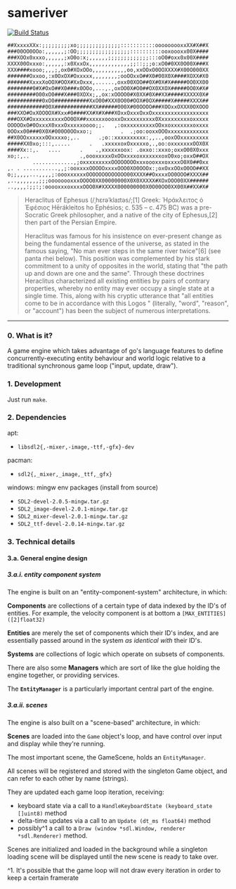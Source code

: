 sameriver
===

[![Build Status](https://travis-ci.com/dt-rush/sameriver.svg?branch=master)](https://travis-ci.com/dt-rush/sameriver)

    ##XxxxxXXx:;;;;;;;;;xo;;;;;;;;;;;;;;:::::::::::ooooooooxxXX#X##X
    ###00OO0OOo:,,,,,,;:OO;;;;;;;;;;;;;;;;;::::::::::ooxoooxx00X####
    ###XOOx0xxxo,,,,,,;xO0o:x;,,,,,,;;;;;;;;;;;;;:::oO0#oxx0x00X####
    XXXX00Oxxxo:,,,,,,:x0XxxOx,,,,,,,,,,,,,;;::;;;o:xO0#0XX0O00X###X
    XXX####xooo;,,,;,ox0#XOxOOo,,,,,,,,,,,oo,xxOOxO0OOXXXX#X00O000XX
    #######Oxxoo,:x0OxOX#Oxxxxx,,,,,,,,;ooOOxxO##X0#00X0X####XOXX#X0
    #######XxxxXoOOX#OOX#XxOxxx,......,oxx00XOO##0X#0X#X#####0O0XX00
    ########0#X#OxO##X0###x0OOo,...,.,oxOO0X#O0##OX0XXOX#####0O0X#X#
    #########000xO0###X###0XOXx;,,ox:xOOOO0#X0XX#0X##XX#####XXXXX0X#
    ###########0xO0###########XxO00#XXX0O00#OOX#0OX#####X#####XXXX##
    ############00X############XX######000X#00OOOO###XOOxxOXXX0OXOOO
    ###XXO#OxXOOOOX#Xxx#0####XX#X#X###XOxxOxxxOxxOxxxxxxxxxxxxxxxxxx
    ###OXX#OxxxxxxxxxxOO0OX##xxxxxxoooxxOxxxxxxxxxx0Xxxxxxxxxxoxxxxx
    OOOOOxO#0OxxxX0xxxOxxxxxoooo;;.   ,:oxxxxxxxxxxOOxxoxxxxxxxoxxxx
    0OOxx00###0X0X#000O0OOxxo:;         .  .;oo:ooxxOOOxxxxxxxxxxxxx
    ##X0OOxxxxxxOOxxxxo;,..      .;o::xxxxxxxxxx:,,..,ooxOOxxxxxxxxx
    #####XX0xo;:::,.....      .   .xxxxxoxOxxxxxo,.,oo:oxxxxxxxOOX0X
    ####Xx::,.   ....      .    .,xxxxxxoox: .oxxo::xxxo;oxxO00X0xxx
    xo;:,..                .,oooxxxxxOxOOxxxxoxxxxxxxoxO0xo;oxxO##OX
            .............,;oxxxxxxxxxOOOOOOOOxxxoooxxxoxxxxO0X0##0xx
    ,. . ...........,,;:ooxxxxOOOOOxxxxOOO0XO0OOOx:;oxOxxOOxO0OO##XX
    o;;,,,,...,,,,;:oooxxxxxxOOOOOOOOOOOOO00XXXX##OxxxxOO0OOO#XXXX##
    ,..,,,,,,,;;;oooooooxxxOOOO0XX00000000X0X0XXXXX#XOxOOO00XX######
    ..,,,,:;;:;:ooooxxxoxxxxOOO0X#XXXXX000000000X0O00OO0XX00X##XX#X#

> Heraclitus of Ephesus (/ˌhɛrəˈklaɪtəs/;[1] Greek: Ἡράκλειτος ὁ Ἐφέσιος
> Hērákleitos ho Ephésios; c. 535 – c. 475 BC) was a pre-Socratic Greek
> philosopher, and a native of the city of Ephesus,[2] then part of
> the Persian Empire.
>
> Heraclitus was famous for his insistence on ever-present change as
> being the fundamental essence of the universe, as stated in the famous
> saying, "No man ever steps in the same river twice"[6] (see panta rhei
> below). This position was complemented by his stark commitment to
> a unity of opposites in the world, stating that "the path up and down
> are one and the same". Through these doctrines Heraclitus characterized all
> existing entities by pairs of contrary properties, whereby no entity may
> ever occupy a single state at a single time. This, along with his cryptic
> utterance that "all entities come to be in accordance with this Logos
> " (literally, "word", "reason", or "account") has been the subject of
> numerous interpretations.

---

### 0. What is it?

A game engine which takes advantage of go's language features to define 
concurrently-executing entity behaviour and world logic relative to a 
traditional synchronous game loop ("input, update, draw").

### 1. Development

Just run `make`.

### 2. Dependencies

apt:

* `libsdl2{,-mixer,-image,-ttf,-gfx}-dev`

pacman:

* `sdl2{,_mixer,_image,_ttf,_gfx}`

windows: mingw env packages (install from source)

* `SDL2-devel-2.0.5-mingw.tar.gz`
* `SDL2_image-devel-2.0.1-mingw.tar.gz`
* `SDL2_mixer-devel-2.0.1-mingw.tar.gz`
* `SDL2_ttf-devel-2.0.14-mingw.tar.gz`


### 3. Technical details

#### 3.a. General engine design

##### 3.a.i. entity component system

The engine is built on an "entity-component-system" architecture, in which:

**Components** are collections of a certain type of data indexed by the ID's of entities. For example, the velocity component is at bottom a `[MAX_ENTITIES]([2]float32)`

**Entities** are merely the set of components which their ID's index, and are essentially passed around in the system *as identical with* their ID's.

**Systems** are collections of logic which operate on subsets of components.

There are also some **Managers** which are sort of like the glue holding the engine together, or providing services.

The **`EntityManager`** is a particularly important central part of the engine.

##### 3.a.ii. scenes

The engine is also built on a "scene-based" architecture, in which:

**Scenes** are loaded into the `Game` object's loop, and have control over input and display while they're running.

The most important scene, the GameScene, holds an `EntityManager`.

All scenes will be registered and stored with the singleton Game object, and can refer to each other by name (strings).

They are updated each game loop iteration, receiving:

* keyboard state via a call to a `HandleKeyboardState (keyboard_state []uint8)` method
* delta-time updates via a call to an `Update (dt_ms float64)` method
* possibly^1 a call to a `Draw (window *sdl.Window, renderer *sdl.Renderer)` method.

Scenes are initialized and loaded in the background while a singleton loading scene will be displayed until the new scene is ready to take over.

^1. It's possible that the game loop will not draw every iteration in order to keep a certain framerate
